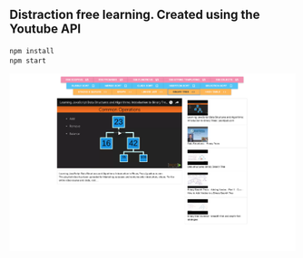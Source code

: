 ## Distraction free learning. Created using the Youtube API
```javascript
npm install
npm start
```
![Alt text](/ytapp.png?raw=true "Main Interface")
